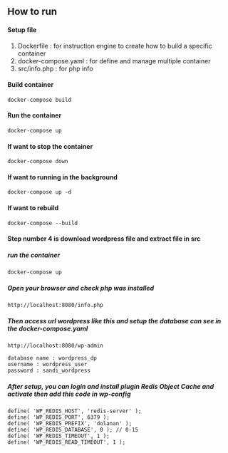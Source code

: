 ## How to run

#### Setup file 
1. Dockerfile : for instruction engine to create how to build a specific container
2. docker-compose.yaml : for define and manage multiple container
3. src/info.php : for php info

#### Build container
```
docker-compose build
```

#### Run the container
````
docker-compose up
````

#### If want to stop the container
```
docker-compose down
```

#### If want to running in the background
```
docker-compose up -d
```

#### If want to rebuild
````
docker-compose --build
````

#### Step number 4 is download wordpress file and extract file in src
##### run the container
````
docker-compose up
````

##### Open your browser and check php was installed
```
http://localhost:8080/info.php
```

##### Then access url wordpress like this and setup the database can see in the docker-compose.yaml
```
http://localhost:8080/wp-admin

database name : wordpress_dp
username : wordpress_user
password : sandi_wordpress
```

##### After setup, you can login and install plugin Redis Object Cache and activate then add this code in wp-config
```
define( 'WP_REDIS_HOST', 'redis-server' );
define( 'WP_REDIS_PORT', 6379 );
define( 'WP_REDIS_PREFIX', 'dolanan' );
define( 'WP_REDIS_DATABASE', 0 ); // 0-15
define( 'WP_REDIS_TIMEOUT', 1 );
define( 'WP_REDIS_READ_TIMEOUT', 1 );
```


